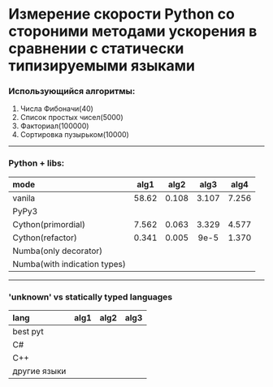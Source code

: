 # Измерение скорости Python со стороними методами ускорения в сравнении с статически типизируемыми языками

### Использующийся алгоритмы:
1. Числа Фибоначи(40)
2. Список простых чисел(5000)
3. Факториал(100000)
4. Сортировка пузырьком(10000)

-------------------------------------------

### **Python + libs:**

mode | alg1 | alg2 | alg3 | alg4
:----|:----:|:----:|:----:|:----:|
vanila | 58.62 | 0.108 | 3.107 | 7.256
PyPy3 | 
Cython(primordial) | 7.562 | 0.063 | 3.329 | 4.577
Cython(refactor) | 0.341 | 0.005 | 9e-5 | 1.370
Numba(only decorator) |
Numba(with indication types) |

---------------------------------------------

### **'unknown' vs statically typed languages**

lang | alg1 | alg2 | alg3
:----|:----:|:----:|:----
best pyt |
C# | 
C++ |
другие языки |
